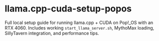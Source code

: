 # llama.cpp-cuda-setup-popos
Full local setup guide for running llama.cpp + CUDA on Pop!_OS with an RTX 4060. Includes working `start_llama_server.sh`, MythoMax loading, SillyTavern integration, and performance tips.
